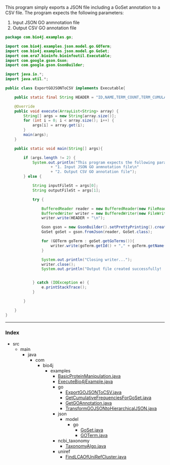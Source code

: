 
This program simply exports a JSON file including a GoSet annotation to a CSV file.
The program expects the following parameters:

1. Input JSON GO anmnotation file
2. Output CSV GO annotation file



```java
package com.bio4j.examples.go;

import com.bio4j.examples.json.model.go.GOTerm;
import com.bio4j.examples.json.model.go.GoSet;
import com.era7.bioinfo.bioinfoutil.Executable;
import com.google.gson.Gson;
import com.google.gson.GsonBuilder;

import java.io.*;
import java.util.*;

public class ExportGOJSONToCSV implements Executable{

	public static final String HEADER = "ID,NAME,TERM_COUNT,TERM_CUMULATIVE_COUNT";

	@Override
	public void execute(ArrayList<String> array) {
		String[] args = new String[array.size()];
		for (int i = 0; i < array.size(); i++) {
			args[i] = array.get(i);
		}
		main(args);
	}

	public static void main(String[] args){

		if (args.length != 2) {
			System.out.println("This program expects the following parameters:\n"
					+ "1. Input JSON GO anmnotation file\n"
					+ "2. Output CSV GO annotation file");
		} else {

			String inputFileSt = args[0];
			String outputFileSt = args[1];

			try {

				BufferedReader reader = new BufferedReader(new FileReader(new File(inputFileSt)));
				BufferedWriter writer = new BufferedWriter(new FileWriter(new File(outputFileSt)));
				writer.write(HEADER + "\n");

				Gson gson = new GsonBuilder().setPrettyPrinting().create();
				GoSet goSet = gson.fromJson(reader, GoSet.class);

				for (GOTerm goTerm : goSet.getGoTerms()){
					writer.write(goTerm.getId() + "," + goTerm.getName() + "," + goTerm.getTermCount() + "," + goTerm.getCumulativeCount() + "\n");
				}

				System.out.println("Closing writer...");
				writer.close();
				System.out.println("Output file created successfully! :)");


			} catch (IOException e) {
				e.printStackTrace();
			}

		}

	}
}

```


------

### Index

+ src
  + main
    + java
      + com
        + bio4j
          + examples
            + [BasicProteinManipulation.java][main\java\com\bio4j\examples\BasicProteinManipulation.java]
            + [ExecuteBio4jExample.java][main\java\com\bio4j\examples\ExecuteBio4jExample.java]
            + go
              + [ExportGOJSONToCSV.java][main\java\com\bio4j\examples\go\ExportGOJSONToCSV.java]
              + [GetCumulativeFrequenciesForGoSet.java][main\java\com\bio4j\examples\go\GetCumulativeFrequenciesForGoSet.java]
              + [GetGOAnnotation.java][main\java\com\bio4j\examples\go\GetGOAnnotation.java]
              + [TransformGOJSONtoHierarchicalJSON.java][main\java\com\bio4j\examples\go\TransformGOJSONtoHierarchicalJSON.java]
            + json
              + model
                + go
                  + [GoSet.java][main\java\com\bio4j\examples\json\model\go\GoSet.java]
                  + [GOTerm.java][main\java\com\bio4j\examples\json\model\go\GOTerm.java]
            + ncbi_taxonomy
              + [TaxonomyAlgo.java][main\java\com\bio4j\examples\ncbi_taxonomy\TaxonomyAlgo.java]
            + uniref
              + [FindLCAOfUniRefCluster.java][main\java\com\bio4j\examples\uniref\FindLCAOfUniRefCluster.java]

[main\java\com\bio4j\examples\BasicProteinManipulation.java]: ..\BasicProteinManipulation.java.md
[main\java\com\bio4j\examples\ExecuteBio4jExample.java]: ..\ExecuteBio4jExample.java.md
[main\java\com\bio4j\examples\go\ExportGOJSONToCSV.java]: ExportGOJSONToCSV.java.md
[main\java\com\bio4j\examples\go\GetCumulativeFrequenciesForGoSet.java]: GetCumulativeFrequenciesForGoSet.java.md
[main\java\com\bio4j\examples\go\GetGOAnnotation.java]: GetGOAnnotation.java.md
[main\java\com\bio4j\examples\go\TransformGOJSONtoHierarchicalJSON.java]: TransformGOJSONtoHierarchicalJSON.java.md
[main\java\com\bio4j\examples\json\model\go\GoSet.java]: ..\json\model\go\GoSet.java.md
[main\java\com\bio4j\examples\json\model\go\GOTerm.java]: ..\json\model\go\GOTerm.java.md
[main\java\com\bio4j\examples\ncbi_taxonomy\TaxonomyAlgo.java]: ..\ncbi_taxonomy\TaxonomyAlgo.java.md
[main\java\com\bio4j\examples\uniref\FindLCAOfUniRefCluster.java]: ..\uniref\FindLCAOfUniRefCluster.java.md